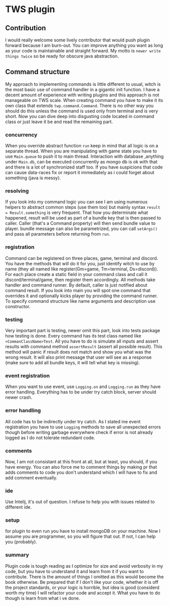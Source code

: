 # TWS plugin

## Contribution

I would really welcome some lively contributor that would push plugin forward because I am burn-out. 
You can improve anything you want as long as your code is maintainable and straight forward. My motto is 
`newer write things twice` so be ready for obscure java abstraction.

## Command structure

My approach to implementing commands is little different to usual, witch is the most basic use of 
command handler in a gigantic init function. I have a decent amount of experience with writing plugins and this
approach is not manageable on TWS scale. When creating command you have to make it its own class that extends 
`twp.command.Command`. There is no other way you should do this unless the command is used only from terminal
and is very short. Now you can dive deep into disgusting code located in command class or just leave it be and 
read the remaining part. 

### concurrency

When you override abstract function `run` keep in mind that all logic is on a separate thread. When 
you are manipulating with game state you have to use `Main.queue` to push it to main thread. Interaction with 
database ,anything under `Main.db`, can be executed concurrently as mongo db is ok with that and there is a lot 
of synchronized staff too. If you have suspicions that code can cause data-races fix or report it immediately as i 
could forget about something (java is messy). 

### resolving

If you look into my command logic you can see I am using numerous helpers to abstract common steps (use them too)
but mainly syntax `result = Result.something` is very frequent. That how you determinate what happened, result will be used as
part of a bundle key that is then passed to caller. Caller (that's a Command property) will then send bundle value to 
player. bundle message can also be parametrized, you can call `setArgs()` and pass all parameters before returning from
`run`.

### registration

Command can be registered on three places, game, terminal and discord. You have the methods that will do it for you, just 
identify witch to use by name (they all named like register(Gm=game, Tm=terminal, Ds=discord)). For each place create 
a static field in your command class and call it discord/terminal/game, then register them accordingly. All methods take handler
and command runner. By default, caller is just notified about command result. If you look into main you will spot one 
command that overrides it and optionally kicks player by providing the command runner. To specify command structure like 
name arguments and description use constructor. 

### testing

Very important part is testing, newer omit this part, look into tests package how testing is done. Every command has its
test class named like `<CommanClassName>Test`. All you have to do is simulate all inputs and assert results with command
method `assertResult` (assert all possible result). This method will panic if result does not match and show you what was 
the wrong result. It will also print message that user will see as a response (make sure to add all bundle keys, it will 
tell what key is missing).

### event registration

When you want to use event, use `Logging.on` and `Logging.run` as they have error handling. Everything has to be under try
catch block, server should newer crash.

### error handling

All code has to be indirectly under try catch. As I stated ine event registration you have to use `Logging` methods to 
save all unexpected errors though before writing garbage everywhere check if error is not already logged as I do not
tolerate redundant code.

### comments

Now, I am not consistant at this front at all, but at least, you should, if you have energy. You can also force me to comment
things by making pr that adds comments to code you don't understand which I will have to fix and add comment eventually.  

### ide

Use Intelij, it's out of question. I refuse to help you with issues related to different ide.

### setup

for plugin to even run you have to install mongoDB on your machine. Now I assume you are programmer, so you will figure 
that out. If not, I can help you (probably).

### summary

Plugin code is tough reading as I optimize for size and avoid verbosity in my code, but you have to understand it and 
learn from it if you want to contribute. There is the amount of things I omitted as this would become the book otherwise.
Be prepared that if I don't like your code, whether it is off the project standards, or your logic is horrible, but idea 
is good (considerd worth my time) I will refactor your code and accept it. What you have to do though is learn from what 
i ve done. 